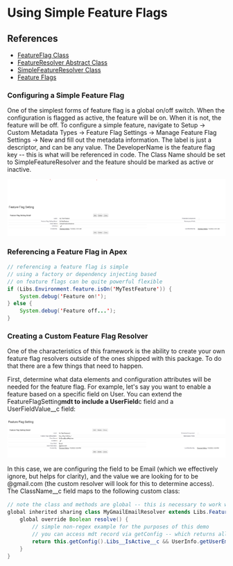 # Using Simple Feature Flags

## References

- [FeatureFlag Class](../../apex/Env/FeatureFlag.md)
- [FeatureResolver Abstract Class](../../apex/Env/FeatureResolver.md)
- [SimpleFeatureResolver Class](../../apex/Env/SimpleFeatureResolver.md)
- [Feature Flags](https://martinfowler.com/articles/feature-toggles.html)

### Configuring a Simple Feature Flag

One of the simplest forms of feature flag is a global on/off switch. When the configuration is flagged as active, the feature will be on. When it is not, the feature will be off.
To configure a simple feature, navigate to Setup -> Custom Metadata Types -> Feature Flag Settings -> Manage Feature Flag Settings -> New and fill out the metadata information.
The label is just a descriptor, and can be any value. The DeveloperName is the feature flag key -- this is what will be referenced in code. The Class Name should be set to SimpleFeatureResolver
and the feature should be marked as active or inactive.

![Simple Feature Flag Config](../res/img/simple-feature-flag.png)

### Referencing a Feature Flag in Apex

```java
// referencing a feature flag is simple
// using a factory or dependency injecting based
// on feature flags can be quite powerful flexible
if (Libs.Environment.feature.isOn('MyTestFeature')) {
    System.debug('Feature on!');
} else {
    System.debug('Feature off...');
}
```

### Creating a Custom Feature Flag Resolver

One of the characteristics of this framework is the ability to create your own feature flag resolvers outside of the ones shipped with this package. To do that there are
a few things that need to happen.

First, determine what data elements and configuration attributes will be needed for the feature flag. For example, let's say you want to enable a feature based on a
specific field on User. You can extend the FeatureFlagSetting**mdt to include a UserField**c field and a UserFieldValue\_\_c field:

![Custom Feature Flag Config](../res/img/custom-feature-flag.png)

In this case, we are configuring the field to be Email (which we effectively ignore, but helps for clarity), and the value we are looking for to be @gmail.com (the custom resolver will look for this to determine access). The ClassName\_\_c field
maps to the following custom class:

```java
// note the class and methods are global -- this is necessary to work within the package
global inherited sharing class MyGmailEmailResolver extends Libs.FeatureFlagResolver {
    global override Boolean resolve() {
        // simple non-regex example for the purposes of this demo
        // you can access mdt record via getConfig -- which returns all fields on the metadata object
        return this.getConfig().Libs__IsActive__c && UserInfo.getUserEmail().contains(this.getConfig().UserFieldValue__c);
    }
}
```
